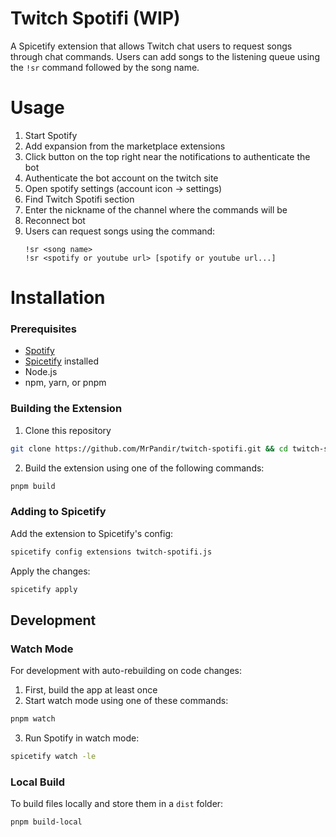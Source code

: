 # Twitch Spotifi (WIP)
A Spicetify extension that allows Twitch chat users to request songs through chat commands. Users can add songs to the listening queue using the `!sr` command followed by the song name.

# Usage

1. Start Spotify
2. Add expansion from the marketplace extensions
3. Click button on the top right near the notifications to authenticate the bot
4. Authenticate the bot account on the twitch site
5. Open spotify settings (account icon -> settings)
6. Find Twitch Spotifi section
7. Enter the nickname of the channel where the commands will be
8. Reconnect bot
9. Users can request songs using the command:
   ```
   !sr <song name>
   !sr <spotify or youtube url> [spotify or youtube url...]
   ```

# Installation

### Prerequisites

- [Spotify](https://www.spotify.com/)
- [Spicetify](https://spicetify.app/) installed
- Node.js
- npm, yarn, or pnpm

### Building the Extension

1. Clone this repository

```bash
git clone https://github.com/MrPandir/twitch-spotifi.git && cd twitch-spotifi
```
2. Build the extension using one of the following commands:

```bash
pnpm build
```

### Adding to Spicetify

Add the extension to Spicetify's config:

```bash
spicetify config extensions twitch-spotifi.js
```

Apply the changes:

```bash
spicetify apply
```

## Development

### Watch Mode

For development with auto-rebuilding on code changes:

1. First, build the app at least once
2. Start watch mode using one of these commands:

```bash
pnpm watch
```

3. Run Spotify in watch mode:

```bash
spicetify watch -le
```

### Local Build

To build files locally and store them in a `dist` folder:

```bash
pnpm build-local
```

